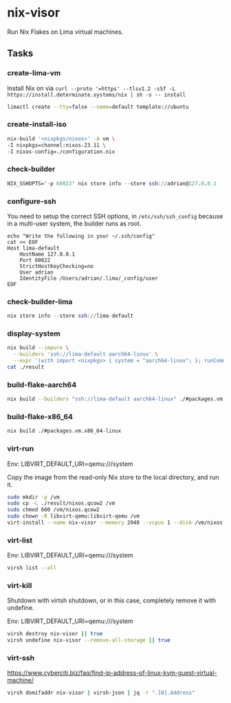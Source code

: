 # nix-visor

Run Nix Flakes on Lima virtual machines.

## Tasks

### create-lima-vm

Install Nix on via `curl --proto '=https' --tlsv1.2 -sSf -L https://install.determinate.systems/nix | sh -s -- install`

```bash
limactl create --tty=false --name=default template://ubuntu
```

### create-install-iso

```bash
nix-build '<nixpkgs/nixos>' -A vm \
-I nixpkgs=channel:nixos-23.11 \
-I nixos-config=./configuration.nix
```

### check-builder

```nix
NIX_SSHOPTS='-p 60022' nix store info --store ssh://adrian@127.0.0.1
```

### configure-ssh

You need to setup the correct SSH options, in `/etc/ssh/ssh_config` because in a multi-user system, the builder runs as root.

```
echo "Write the following in your ~/.ssh/config"
cat << EOF
Host lima-default
	HostName 127.0.0.1
	Port 60022
	StrictHostKeyChecking=no
	User adrian
 	IdentityFile /Users/adrian/.lima/_config/user
EOF
```

### check-builder-lima

```nix
nix store info --store ssh://lima-default
```

### display-system

```bash
nix build --impure \
  --builders 'ssh://lima-default aarch64-linux' \
  --expr '(with import <nixpkgs> { system = "aarch64-linux"; }; runCommand "foo" {} "uname > $out")' 
cat ./result
```

### build-flake-aarch64

```bash
nix build --builders "ssh://lima-default aarch64-linux" ./#packages.vm.aarch64-linux
```

### build-flake-x86_64

```bash
nix build ./#packages.vm.x86_64-linux
```

### virt-run

Env: LIBVIRT_DEFAULT_URI=qemu:///system

Copy the image from the read-only Nix store to the local directory, and run it.

```bash
sudo mkdir -p /vm
sudo cp -L ./result/nixos.qcow2 /vm
sudo chmod 660 /vm/nixos.qcow2
sudo chown -R libvirt-qemu:libvirt-qemu /vm
virt-install --name nix-visor --memory 2048 --vcpus 1 --disk /vm/nixos.qcow2,bus=sata --import --os-variant nixos-unknown --network default --no-auto-console
```

### virt-list

Env: LIBVIRT_DEFAULT_URI=qemu:///system

```bash
virsh list --all
```

### virt-kill

Shutdown with virtsh shutdown, or in this case, completely remove it with undefine.

Env: LIBVIRT_DEFAULT_URI=qemu:///system

```bash
virsh destroy nix-visor || true
virsh undefine nix-visor --remove-all-storage || true
```

### virt-ssh

https://www.cyberciti.biz/faq/find-ip-address-of-linux-kvm-guest-virtual-machine/

```bash
virsh domifaddr nix-visor | virsh-json | jq -r ".[0].Address"
```
